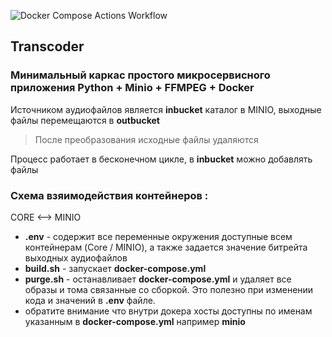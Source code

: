![Docker Compose Actions Workflow](https://github.com/daria-gor/transcoder/workflows/Docker%20Compose%20Actions%20Workflow/badge.svg?branch=master)
## Transcoder 
### Минимальный каркас простого микросервисного приложения Python + Minio + FFMPEG + Docker

Источником аудиофайлов является **inbucket** каталог в MINIO, выходные файлы перемещаются в **outbucket**
> После преобразования исходные файлы удаляются

Процесс работает в бесконечном цикле, в **inbucket** можно добавлять файлы

### Схема взяимодействия контейнеров :

CORE <--> MINIO 

- **.env** - содержит все переменные окружения доступные всем контейнерам (Core / MINIO), а также задается значение битрейта выходных аудиофайлов
- **build.sh** - запускает **docker-compose.yml** 
- **purge.sh** - останавливает **docker-compose.yml** и удаляет все образы и тома связанные со сборкой. 
Это полезно при изменении кода и значений в **.env** файле.
- обратите внимание что внутри докера хосты доступны по именам указанным в **docker-compose.yml** например **minio**


